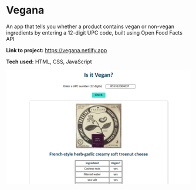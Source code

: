 # Vegana
An app that tells you whether a product contains vegan or non-vegan ingredients by entering a 12-digit UPC code, built using Open Food Facts API

**Link to project:** https://vegana.netlify.app

**Tech used:** HTML, CSS, JavaScript

![Vegana Screenshot](https://github.com/valerievozza/portfolio/blob/main/images/vegana.png)
